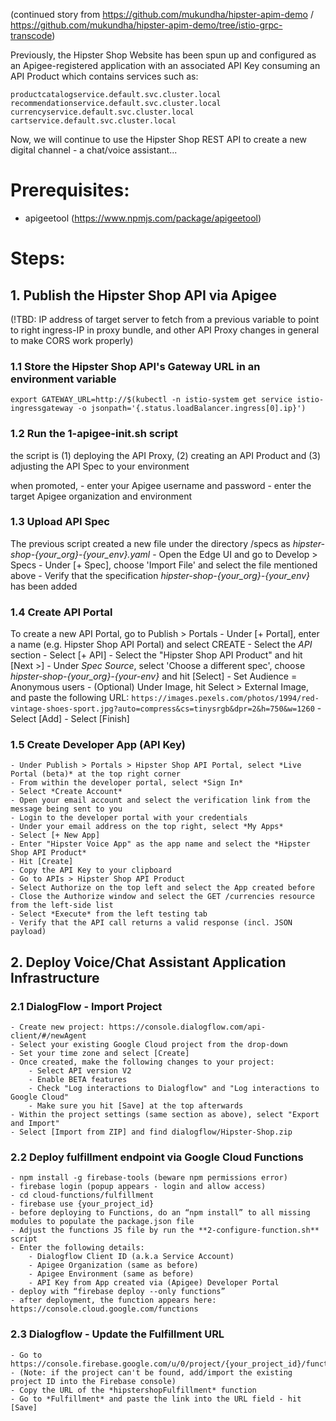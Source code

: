 (continued story from https://github.com/mukundha/hipster-apim-demo / https://github.com/mukundha/hipster-apim-demo/tree/istio-grpc-transcode)

Previously, the Hipster Shop Website has been spun up and configured as an Apigee-registered application with an associated API Key consuming an API Product which contains services such as:
```
productcatalogservice.default.svc.cluster.local
recommendationservice.default.svc.cluster.local
currencyservice.default.svc.cluster.local
cartservice.default.svc.cluster.local
```

Now, we will continue to use the Hipster Shop REST API to create a new digital channel - a chat/voice assistant...


# Prerequisites:
- apigeetool (https://www.npmjs.com/package/apigeetool)


# Steps:

## 1. Publish the Hipster Shop API via Apigee

	
(!TBD: IP address of target server to fetch from a previous variable to point to right ingress-IP in proxy bundle, and other API Proxy changes in general to make CORS work properly)

###  1.1 Store the Hipster Shop API's Gateway URL in an environment variable

`export GATEWAY_URL=http://$(kubectl -n istio-system get service istio-ingressgateway -o jsonpath='{.status.loadBalancer.ingress[0].ip}')`

###  1.2 Run the **1-apigee-init.sh** script 
the script is
(1) deploying the API Proxy,
(2) creating an API Product and
(3) adjusting the API Spec to your environment
	
when promoted,
	- enter your Apigee username and password
	- enter the target Apigee organization and environment
	
###  1.3 Upload API Spec
The previous script created a new file under the directory /specs as *hipster-shop-{your_org}-{your_env}.yaml*
	- Open the Edge UI and go to Develop > Specs
	- Under [+ Spec], choose 'Import File' and select the file mentioned above
	- Verify that the specification *hipster-shop-{your_org}-{your_env}* has been added

###  1.4 Create API Portal
To create a new API Portal, go to Publish > Portals
	- Under [+ Portal], enter a name (e.g. Hipster Shop API Portal) and select CREATE
	- Select the *API* section
	- Select [+ API]
	- Select the "Hipster Shop API Product" and hit [Next >]
	- Under *Spec Source*, select 'Choose a different spec', choose *hipster-shop-{your_org}-{your-env}* and hit [Select]
	- Set Audience = Anonymous users
	- (Optional) Under Image, hit Select > External Image, and paste the following URL: 
`https://images.pexels.com/photos/1994/red-vintage-shoes-sport.jpg?auto=compress&cs=tinysrgb&dpr=2&h=750&w=1260`
	- Select [Add]
	- Select [Finish]
	
###  1.5 Create Developer App (API Key)
	- Under Publish > Portals > Hipster Shop API Portal, select *Live Portal (beta)* at the top right corner
	- From within the developer portal, select *Sign In*
	- Select *Create Account*
	- Open your email account and select the verification link from the message being sent to you
	- Login to the developer portal with your credentials
	- Under your email address on the top right, select *My Apps*
	- Select [+ New App]
	- Enter "Hipster Voice App" as the app name and select the *Hipster Shop API Product* 
	- Hit [Create]
	- Copy the API Key to your clipboard
	- Go to APIs > Hipster Shop API Product
	- Select Authorize on the top left and select the App created before
	- Close the Authorize window and select the GET /currencies resource from the left-side list
	- Select *Execute* from the left testing tab
	- Verify that the API call returns a valid response (incl. JSON payload)
	

## 2. Deploy Voice/Chat Assistant Application Infrastructure

###  2.1 DialogFlow - Import Project  
	- Create new project: https://console.dialogflow.com/api-client/#/newAgent
	- Select your existing Google Cloud project from the drop-down
	- Set your time zone and select [Create]
	- Once created, make the following changes to your project:
		- Select API version V2
		- Enable BETA features
		- Check "Log interactions to Dialogflow" and "Log interactions to Google Cloud"
		- Make sure you hit [Save] at the top afterwards
	- Within the project settings (same section as above), select "Export and Import"
	- Select [Import from ZIP] and find dialogflow/Hipster-Shop.zip
		
###  2.2 Deploy fulfillment endpoint via Google Cloud Functions
	- npm install -g firebase-tools (beware npm permissions error)
	- firebase login (popup appears - login and allow access)
	- cd cloud-functions/fulfillment		
	- firebase use {your_project_id}
	- before deploying to Functions, do an “npm install” to all missing modules to populate the package.json file
	- Adjust the functions JS file by run the **2-configure-function.sh** script
	- Enter the following details:
		- Dialogflow Client ID (a.k.a Service Account)
		- Apigee Organization (same as before)
		- Apigee Environment (same as before)
		- API Key from App created via (Apigee) Developer Portal
	- deploy with “firebase deploy --only functions”
	- after deployment, the function appears here: https://console.cloud.google.com/functions
		
###  2.3 Dialogflow - Update the Fulfillment URL
	- Go to https://console.firebase.google.com/u/0/project/{your_project_id}/functions/list
	- (Note: if the project can't be found, add/import the existing project ID into the Firebase console) 
	- Copy the URL of the *hipstershopFulfillment* function
	- Go to *Fulfillment* and paste the link into the URL field - hit [Save]


